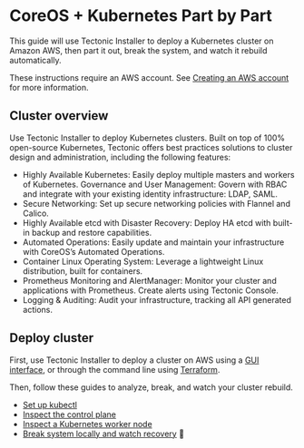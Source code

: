 # CoreOS &#43; Kubernetes Part by Part

This guide will use Tectonic Installer to deploy a Kubernetes cluster on Amazon AWS, then part it out, break the system, and watch it rebuild automatically.

These instructions require an AWS account. See [Creating an AWS account][creating-aws] for more information.

## Cluster overview

Use Tectonic Installer to deploy Kubernetes clusters. Built on top of 100% open-source Kubernetes, Tectonic offers best practices solutions to cluster design and administration, including the following features:

* Highly Available Kubernetes: Easily deploy multiple masters and workers of Kubernetes.
Governance and User Management: Govern with RBAC and integrate with your existing identity infrastructure: LDAP, SAML.
* Secure Networking: Set up secure networking policies with Flannel and Calico.
* Highly Available etcd with Disaster Recovery: Deploy HA etcd with built-in backup and restore capabilities.
* Automated Operations: Easily update and maintain your infrastructure with CoreOS’s Automated Operations.
* Container Linux Operating System: Leverage a lightweight Linux distribution, built for containers.
* Prometheus Monitoring and AlertManager: Monitor your cluster and applications with Prometheus. Create alerts using Tectonic Console.
* Logging & Auditing: Audit your infrastructure, tracking all API generated actions.

## Deploy cluster

First, use Tectonic Installer to deploy a cluster on AWS using a [GUI interface][aws-installer], or through the command line using [Terraform][aws-terraform].

Then, follow these guides to analyze, break, and watch your cluster rebuild.
* [Set up kubectl][configure-kubectl]
* [Inspect the control plane][deploy-master]
* [Inspect a Kubernetes worker node][deploy-workers]
* [Break system locally and watch recovery][watch-recovery]


[creating-aws]: ../aws/creating-aws.html
[aws-terraform]: ../../install/aws/aws-terraform.html
[aws-installer]: ../../install/aws/index.html
[configure-kubectl]: configure-kubectl.md
[deploy-master]: deploy-master.md
[deploy-workers]: deploy-workers.md
[watch-recovery]: watch-recovery.md

